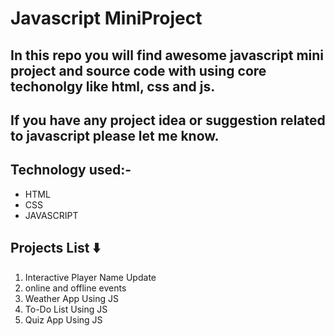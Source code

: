 # Javascript MiniProject

## In this repo you will find awesome javascript mini project and source code with using core techonolgy like html, css and js.

## If you have any project idea or suggestion related to javascript please let me know.

## Technology used:-

- HTML
- CSS
- JAVASCRIPT

## Projects List ⬇️

1. Interactive Player Name Update </br>
2. online and offline events </br>
3. Weather App Using JS </br>
4. To-Do List Using JS </br>
5. Quiz App Using JS </br>
